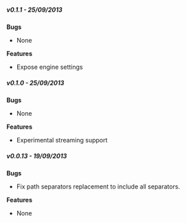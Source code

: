 ##### v0.1.1 - 25/09/2013

**Bugs**
- None

**Features**
- Expose engine settings

##### v0.1.0 - 25/09/2013

**Bugs**
- None

**Features**
- Experimental streaming support


##### v0.0.13 - 19/09/2013

**Bugs**
- Fix path separators replacement to include all separators.

**Features**
- None
